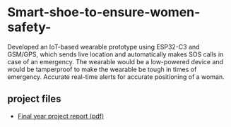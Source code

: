# Smart-shoe-to-ensure-women-safety-
Developed an IoT-based wearable prototype using ESP32-C3 and GSM/GPS, which sends live location and automatically makes SOS calls in case of an emergency. The wearable would be a low-powered device and  would be tamperproof to make the wearable be tough in times of emergency. Accurate real-time alerts  for accurate positioning of a woman.
## project files
- [Final year project report (pdf)](finalyear_project.pdf)
